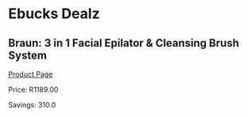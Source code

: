
# Ebucks Dealz
## Braun: 3 in 1 Facial Epilator & Cleansing Brush System
[Product Page](https://www.ebucks.com/web/shop/productSelected.do?prodId=1018573169&catId=1186086453)

Price: R1189.00

Savings: 310.0


	